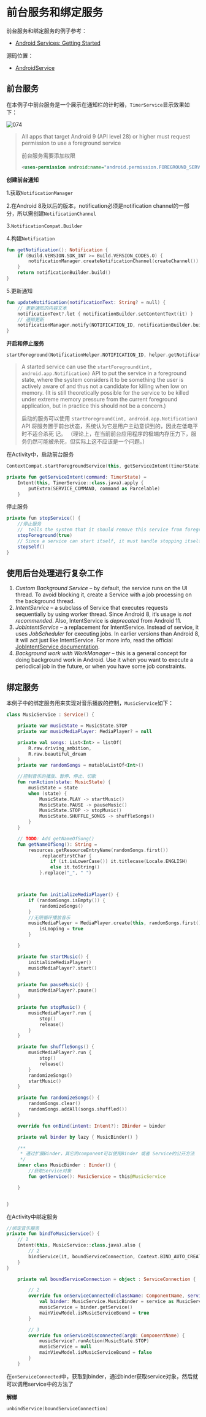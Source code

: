 # 前台服务和绑定服务

前台服务和绑定服务的例子参考：

+ [Android Services: Getting Started](https://www.raywenderlich.com/20123726-android-services-getting-started)

源码位置：

+ [AndroidService](https://github.com/winfredzen/Android-Basic/tree/master/%E5%9F%BA%E7%A1%80%E7%9F%A5%E8%AF%86/code/AndroidService)



## 前台服务

在本例子中前台服务是一个展示在通知栏的计时器，`TimerService`显示效果如下：

![074](https://github.com/winfredzen/Android-Basic/blob/master/基础知识/images/074.png)

> All apps that target Android 9 (API level 28) or higher must request permission to use a foreground service
>
> 前台服务需要添加权限
>
> ```xml
> <uses-permission android:name="android.permission.FOREGROUND_SERVICE" />
> ```

**创建前台通知**

1.获取`NotificationManager`

2.在Android 8及以后的版本，notification必须是notification channel的一部分，所以需创建`NotificationChannel`

3.`NotificationCompat.Builder`

4.构建`Notification`

```kotlin
fun getNotification(): Notification {
    if (Build.VERSION.SDK_INT >= Build.VERSION_CODES.O) {
        notificationManager.createNotificationChannel(createChannel())
    }
    return notificationBuilder.build()
}
```

5.更新通知

```kotlin
fun updateNotification(notificationText: String? = null) {
    // 更新通知的内容文本
    notificationText?.let { notificationBuilder.setContentText(it) }
    // 通知更新
    notificationManager.notify(NOTIFICATION_ID, notificationBuilder.build())
}
```



**开启和停止服务**

```kotlin
startForeground(NotificationHelper.NOTIFICATION_ID, helper.getNotification())
```

> A started service can use the `startForeground(int, android.app.Notification)` API to put the service in a foreground state, where the system considers it to be something the user is actively aware of and thus not a candidate for killing when low on memory. (It is still theoretically possible for the service to be killed under extreme memory pressure from the current foreground application, but in practice this should not be a concern.)
>
> 启动的服务可以使用 `startForeground(int, android.app.Notification)` API 将服务置于前台状态，系统认为它是用户主动意识到的，因此在低电平时不适合杀死 记。 （理论上，在当前前台应用程序的极端内存压力下，服务仍然可能被杀死，但实际上这不应该是一个问题。）

在Activity中，启动前台服务

```kotlin
ContextCompat.startForegroundService(this, getServiceIntent(timerState))

private fun getServiceIntent(command: TimerState) =
    Intent(this, TimerService::class.java).apply {
        putExtra(SERVICE_COMMAND, command as Parcelable)
    }
```

停止服务

```java
private fun stopService() {
    //停止服务
    //  tells the system that it should remove this service from foreground state
    stopForeground(true)
    // Since a service can start itself, it must handle stopping itself, as well
    stopSelf()
}
```



## 使用后台处理进行复杂工作

1. *Custom Background Service* – by default, the service runs on the UI thread. To avoid blocking it, create a Service with a job processing on the background thread.
2. *IntentService* – a subclass of Service that executes requests sequentially by using worker thread. Since Android 8, it’s usage is *not recommended*. Also, IntentService is *deprecated* from Android 11.
3. *JobIntentService* – a replacement for IntentService. Instead of service, it uses *JobScheduler* for executing jobs. In earlier versions than Android 8, it will act just like IntentService. For more info, read the official [JobIntentService documentation](https://developer.android.com/reference/androidx/core/app/JobIntentService).
4. *Background work with WorkManager* – this is a general concept for doing background work in Android. Use it when you want to execute a periodical job in the future, or when you have some job constraints.



## 绑定服务

本例子中的绑定服务用来实现对音乐播放的控制，`MusicService`如下：

```kotlin
class MusicService : Service() {

    private var musicState = MusicState.STOP
    private var musicMediaPlayer: MediaPlayer? = null

    private val songs: List<Int> = listOf(
        R.raw.driving_ambition,
        R.raw.beautiful_dream
    )
    private var randomSongs = mutableListOf<Int>()

    //控制音乐的播放、暂停、停止、切歌
    fun runAction(state: MusicState) {
        musicState = state
        when (state) {
            MusicState.PLAY -> startMusic()
            MusicState.PAUSE -> pauseMusic()
            MusicState.STOP -> stopMusic()
            MusicState.SHUFFLE_SONGS -> shuffleSongs()
        }
    }

    // TODO: Add getNameOfSong()
    fun getNameOfSong(): String =
        resources.getResourceEntryName(randomSongs.first())
            .replaceFirstChar {
                if (it.isLowerCase()) it.titlecase(Locale.ENGLISH)
                else it.toString()
            }.replace("_", " ")



    private fun initializeMediaPlayer() {
        if (randomSongs.isEmpty()) {
            randomizeSongs()
        }
        //无限循环播放音乐
        musicMediaPlayer = MediaPlayer.create(this, randomSongs.first()).apply {
            isLooping = true
        }

    }

    private fun startMusic() {
        initializeMediaPlayer()
        musicMediaPlayer?.start()
    }

    private fun pauseMusic() {
        musicMediaPlayer?.pause()
    }

    private fun stopMusic() {
        musicMediaPlayer?.run {
            stop()
            release()
        }
    }

    private fun shuffleSongs() {
        musicMediaPlayer?.run {
            stop()
            release()
        }
        randomizeSongs()
        startMusic()
    }

    private fun randomizeSongs() {
        randomSongs.clear()
        randomSongs.addAll(songs.shuffled())
    }

    override fun onBind(intent: Intent?): IBinder = binder

    private val binder by lazy { MusicBinder() }

    /**
     * 通过扩展Binder，其它的component可以使用Binder 或者 Service的公开方法
     */
    inner class MusicBinder : Binder() {
        //获取Service对象
        fun getService(): MusicService = this@MusicService

    }


}
```

在Activity中绑定服务

```kotlin
//绑定音乐服务
private fun bindToMusicService() {
    // 1
    Intent(this, MusicService::class.java).also {
        // 2
        bindService(it, boundServiceConnection, Context.BIND_AUTO_CREATE)
    }
}

    private val boundServiceConnection = object : ServiceConnection {

        // 2
        override fun onServiceConnected(className: ComponentName, service: IBinder) {
            val binder: MusicService.MusicBinder = service as MusicService.MusicBinder
            musicService = binder.getService()
            mainViewModel.isMusicServiceBound = true
        }

        // 3
        override fun onServiceDisconnected(arg0: ComponentName) {
            musicService?.runAction(MusicState.STOP)
            musicService = null
            mainViewModel.isMusicServiceBound = false
        }
    }
```

在`onServiceConnected`中，获取到binder，通过binder获取service对象，然后就可以调用service中的方法了



**解绑**

```kotlin
unbindService(boundServiceConnection)
```

























